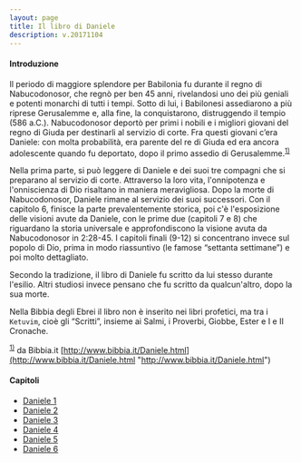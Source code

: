 ```yaml
---
layout: page
title: Il libro di Daniele
description: v.20171104
---
```


#### Introduzione

Il periodo di maggiore splendore per Babilonia fu durante il regno di
Nabucodonosor, che regnò per ben 45 anni, rivelandosi uno dei più
geniali e potenti monarchi di tutti i tempi. Sotto di lui, i Babilonesi
assediarono a più riprese Gerusalemme e, alla fine, la conquistarono,
distruggendo il tempio (586 a.C.). Nabucodonosor deportò per primi i
nobili e i migliori giovani del regno di Giuda per destinarli al
servizio di corte. Fra questi giovani c’era Daniele: con molta
probabilità, era parente del re di Giuda ed era ancora adolescente
quando fu deportato, dopo il primo assedio di
Gerusalemme.<sup>[1)](#fn__1)</sup>

Nella prima parte, si può leggere di Daniele e dei suoi tre compagni che
si preparano al servizio di corte. Attraverso la loro vita,
l'onnipotenza e l'onniscienza di Dio risaltano in maniera meravigliosa.
Dopo la morte di Nabucodonosor, Daniele rimane al servizio dei suoi
successori. Con il capitolo 6, finisce la parte prevalentemente storica,
poi c'è l'esposizione delle visioni avute da Daniele, con le prime due
(capitoli 7 e 8) che riguardano la storia universale e approfondiscono
la visione avuta da Nabucodonosor in 2:28-45. I capitoli finali (9-12)
si concentrano invece sul popolo di Dio, prima in modo riassuntivo (le
famose “settanta settimane”) e poi molto dettagliato.

Secondo la tradizione, il libro di Daniele fu scritto da lui stesso
durante l'esilio. Altri studiosi invece pensano che fu scritto da
qualcun'altro, dopo la sua morte.

Nella Bibbia degli Ebrei il libro non è inserito nei libri profetici, ma
tra i `Ketuvim`, cioè gli “Scritti”, insieme ai Salmi, i Proverbi,
Giobbe, Ester e I e II Cronache.

<sup>[1)](#fnt__1)</sup> da Bibbia.it 
[http://www.bibbia.it/Daniele.html](http://www.bibbia.it/Daniele.html "http://www.bibbia.it/Daniele.html")

#### Capitoli

* [Daniele 1](pages/da01.html)
* [Daniele 2](pages/da02.html)
* [Daniele 3](pages/da03.html)
* [Daniele 4](pages/da04.html)
* [Daniele 5](pages/da05.html)
* [Daniele 6](pages/da06.html)
